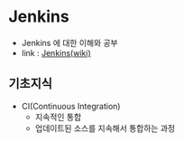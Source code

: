 # Jenkins

- Jenkins 에 대한 이해와 공부
- link : [Jenkins(wiki)](https://ko.wikipedia.org/wiki/%EC%A0%A0%ED%82%A8%EC%8A%A4)

## 기초지식
- CI(Continuous Integration)
  - 지속적인 통합
  - 업데이트된 소스를 지속해서 통합하는 과정
  
  
